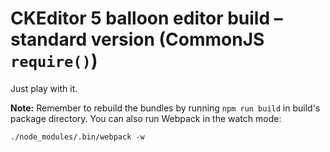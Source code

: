# CKEditor 5 balloon editor build – standard version (CommonJS `require()`)

Just play with it.

**Note:** Remember to rebuild the bundles by running `npm run build` in build's package directory. You can also run Webpack in the watch mode:

```
./node_modules/.bin/webpack -w
```
